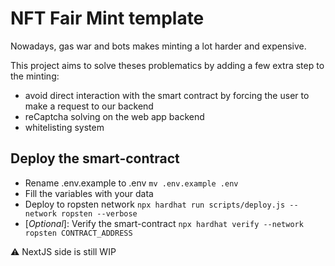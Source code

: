 # NFT Fair Mint template

Nowadays, gas war and bots makes minting a lot harder and expensive.

This project aims to solve theses problematics by adding a few extra step to the minting:
- avoid direct interaction with the smart contract by forcing the user to make a request to our backend
- reCaptcha solving on the web app backend
- whitelisting system

## Deploy the smart-contract
- Rename .env.example to .env `mv .env.example .env`
- Fill the variables with your data
- Deploy to ropsten network `npx hardhat run scripts/deploy.js --network ropsten --verbose`
- [*Optional*]: Verify the smart-contract `npx hardhat verify --network ropsten CONTRACT_ADDRESS`


⚠ NextJS side is still WIP
